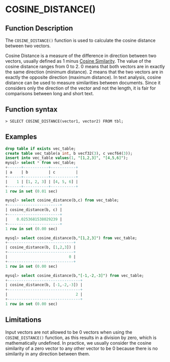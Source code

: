 # COSINE\_DISTANCE()

## Function Description

The `COSINE_DISTANCE()` function is used to calculate the cosine distance between two vectors.

Cosine Distance is a measure of the difference in direction between two vectors, usually defined as 1 minus [Cosine Similarity](cosine_similarity.md). The value of the cosine distance ranges from 0 to 2. 0 means that both vectors are in exactly the same direction (minimum distance). 2 means that the two vectors are in exactly the opposite direction (maximum distance). In text analysis, cosine distance can be used to measure similarities between documents. Since it considers only the direction of the vector and not the length, it is fair for comparisons between long and short text.

## Function syntax

```
> SELECT COSINE_DISTANCE(vector1, vector2) FROM tbl;
```

## Examples

```sql
drop table if exists vec_table;
create table vec_table(a int, b vecf32(3), c vecf64(3));
insert into vec_table values(1, "[1,2,3]", "[4,5,6]");
mysql> select * from vec_table;
+------+-----------+-----------+
| a    | b         | c         |
+------+-----------+-----------+
|    1 | [1, 2, 3] | [4, 5, 6] |
+------+-----------+-----------+
1 row in set (0.01 sec)

mysql> select cosine_distance(b,c) from vec_table;
+-----------------------+
| cosine_distance(b, c) |
+-----------------------+
|    0.0253681538029239 |
+-----------------------+
1 row in set (0.00 sec)

mysql> select cosine_distance(b,"[1,2,3]") from vec_table;
+-----------------------------+
| cosine_distance(b, [1,2,3]) |
+-----------------------------+
|                           0 |
+-----------------------------+
1 row in set (0.00 sec)

mysql> select cosine_distance(b,"[-1,-2,-3]") from vec_table;
+--------------------------------+
| cosine_distance(b, [-1,-2,-3]) |
+--------------------------------+
|                              2 |
+--------------------------------+
1 row in set (0.00 sec)
```

## Limitations

Input vectors are not allowed to be 0 vectors when using the `COSINE_DISTANCE()` function, as this results in a division by zero, which is mathematically undefined. In practice, we usually consider the cosine similarity of a zero vector to any other vector to be 0 because there is no similarity in any direction between them.